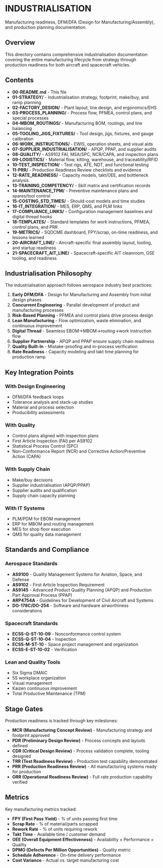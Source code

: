 # INDUSTRIALISATION

Manufacturing readiness, DFM/DFA (Design for Manufacturing/Assembly), and production planning documentation.

## Overview

This directory contains comprehensive industrialisation documentation covering the entire manufacturing lifecycle from strategy through production readiness for both aircraft and spacecraft vehicles.

## Contents

- **00-README.md** - This file
- **01-STRATEGY/** - Industrialisation strategy, footprint, make/buy, and ramp planning
- **02-FACTORY_DESIGN/** - Plant layout, line design, and ergonomics/EHS
- **03-PROCESS_PLANNING/** - Process flow, PFMEA, control plans, and special processes
- **04-MBOM_ROUTINGS/** - Manufacturing BOM, routings, and line balancing
- **05-TOOLING_JIGS_FIXTURES/** - Tool design, jigs, fixtures, and gauge calibration
- **06-WORK_INSTRUCTIONS/** - EWIS, operation sheets, and visual aids
- **07-SUPPLIER_INDUSTRIALISATION/** - APQP, PPAP, and supplier audits
- **08-QUALITY/** - AS9102 FAI, MSA/SPC, NCR/CAPA, and inspection plans
- **09-LOGISTICS/** - Material flow, kitting, warehouse, and traceability/RFID
- **10-TEST_INSPECTION/** - Test rigs, ATE, NDT, and functional testing
- **11-PRR/** - Production Readiness Review checklists and evidence
- **12-RATE_READINESS/** - Capacity models, takt/OEE, and bottleneck analysis
- **13-TRAINING_COMPETENCY/** - Skill matrix and certification records
- **14-MAINTENANCE_TPM/** - Preventive maintenance plans and spares/tool control
- **15-COSTING_STD_TIMES/** - Should-cost models and time studies
- **16-IT_INTEGRATION/** - MES, ERP, QMS, and PLM links
- **17-COMPLIANCE_LINKS/** - Configuration management baselines and digital thread hooks
- **18-TEMPLATES/** - Standard templates for work instructions, PFMEA, control plans, and PRR
- **19-METRICS/** - SQDCME dashboard, FPY/scrap, on-time readiness, and lessons learned
- **20-AIRCRAFT_LINE/** - Aircraft-specific final assembly layout, tooling, and startup readiness
- **21-SPACECRAFT_AIT_LINE/** - Spacecraft-specific AIT cleanroom, GSE tooling, and readiness

## Industrialisation Philosophy

The industrialisation approach follows aerospace industry best practices:

1. **Early DFM/DFA** - Design for Manufacturing and Assembly from initial design phases
2. **Concurrent Engineering** - Parallel development of product and manufacturing processes
3. **Risk-Based Planning** - PFMEA and control plans drive process design
4. **Lean Manufacturing** - Flow optimization, waste elimination, and continuous improvement
5. **Digital Thread** - Seamless EBOM→MBOM→routing→work instruction flow
6. **Supplier Partnership** - APQP and PPAP ensure supply chain readiness
7. **Quality Built-In** - Mistake-proofing and in-process verification
8. **Rate Readiness** - Capacity modeling and takt time planning for production ramp

## Key Integration Points

### With Design Engineering
- DFM/DFA feedback loops
- Tolerance analysis and stack-up studies
- Material and process selection
- Producibility assessments

### With Quality
- Control plans aligned with inspection plans
- First Article Inspection (FAI) per AS9102
- Statistical Process Control (SPC)
- Non-Conformance Report (NCR) and Corrective Action/Preventive Action (CAPA)

### With Supply Chain
- Make/buy decisions
- Supplier industrialisation (APQP/PPAP)
- Supplier audits and qualification
- Supply chain capacity planning

### With IT Systems
- PLM/PDM for EBOM management
- ERP for MBOM and routing management
- MES for shop floor execution
- QMS for quality data management

## Standards and Compliance

### Aerospace Standards
- **AS9100** - Quality Management Systems for Aviation, Space, and Defense
- **AS9102** - First Article Inspection Requirement
- **AS9145** - Advanced Product Quality Planning (APQP) and Production Part Approval Process (PPAP)
- **ARP4754A** - Guidelines for Development of Civil Aircraft and Systems
- **DO-178C/DO-254** - Software and hardware airworthiness considerations

### Spacecraft Standards
- **ECSS-Q-ST-10-09** - Nonconformance control system
- **ECSS-Q-ST-10-04** - Inspection
- **ECSS-M-ST-10** - Space project management and organization
- **ECSS-E-ST-10-02** - Verification

### Lean and Quality Tools
- Six Sigma DMAIC
- 5S workplace organization
- Visual management
- Kaizen continuous improvement
- Total Productive Maintenance (TPM)

## Stage Gates

Production readiness is tracked through key milestones:

- **MCR (Manufacturing Concept Review)** - Manufacturing strategy and footprint approved
- **PDR (Preliminary Design Review)** - Process concepts and layouts defined
- **CDR (Critical Design Review)** - Process validation complete, tooling designed
- **TRR (Test Readiness Review)** - Production test capability demonstrated
- **PRR (Production Readiness Review)** - All manufacturing systems ready for production
- **ORR (Operational Readiness Review)** - Full rate production capability verified

## Metrics

Key manufacturing metrics tracked:

- **FPY (First Pass Yield)** - % of units passing first time
- **Scrap Rate** - % of material/parts scrapped
- **Rework Rate** - % of units requiring rework
- **Takt Time** - Available time / customer demand
- **OEE (Overall Equipment Effectiveness)** - Availability × Performance × Quality
- **DPMO (Defects Per Million Opportunities)** - Quality metric
- **Schedule Adherence** - On-time delivery performance
- **Cost Variance** - Actual vs. target manufacturing cost
